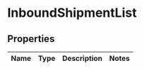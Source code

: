 
# InboundShipmentList

## Properties
Name | Type | Description | Notes
------------ | ------------- | ------------- | -------------



